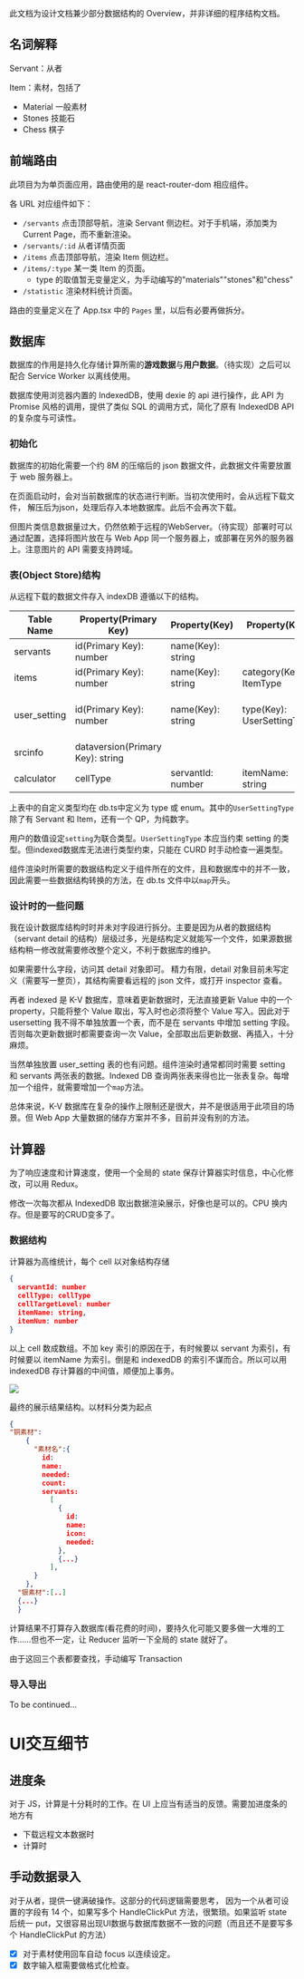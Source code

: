 此文档为设计文档兼少部分数据结构的 Overview，并非详细的程序结构文档。

## 名词解释

Servant：从者

Item：素材，包括了
 - Material 一般素材
 - Stones 技能石
 - Chess 棋子

## 前端路由
此项目为为单页面应用，路由使用的是 react-router-dom 相应组件。

各 URL 对应组件如下：
- `/servants` 点击顶部导航，渲染 Servant 侧边栏。对于手机端，添加类为 Current Page，而不重新渲染。
- `/servants/:id` 从者详情页面
- `/items` 点击顶部导航，渲染 Item 侧边栏。
- `/items/:type` 某一类 Item 的页面。
	- type 的取值暂无变量定义，为手动编写的"materials""stones"和"chess"
- `/statistic`  渲染材料统计页面。

路由的变量定义在了 App.tsx 中的 `Pages` 里，以后有必要再做拆分。

## 数据库

数据库的作用是持久化存储计算所需的**游戏数据**与**用户数据**。（待实现）之后可以配合 Service Worker 以离线使用。

数据库使用浏览器内置的 IndexedDB，使用 dexie 的 api 进行操作，此 API 为 Promise 风格的调用，提供了类似 SQL 的调用方式，简化了原有 IndexedDB API 的复杂度与可读性。

### 初始化

数据库的初始化需要一个约 8M 的压缩后的 json 数据文件，此数据文件需要放置于 web 服务器上。

在页面启动时，会对当前数据库的状态进行判断。当初次使用时，会从远程下载文件， 解压后为json，处理后存入本地数据库。此后不会再次下载。

但图片类信息数据量过大，仍然依赖于远程的WebServer。（待实现）部署时可以通过配置，选择将图片放在与 Web App 同一个服务器上，或部署在另外的服务器上。注意图片的 API 需要支持跨域。

### 表(Object Store)结构

从远程下载的数据文件存入 indexDB 遵循以下的结构。

| Table Name   | Property(Primary Key)            | Property(Key)     | Property(Key)              | Property                                             | Property       |
| ------------ | -------------------------------- | ----------------- | -------------------------- | ---------------------------------------------------- | -------------- |
| servants     | id(Primary Key): number          | name(Key): string |                            | detail: object                                       |                |
| items        | id(Primary Key): number          | name(Key): string | category(Key): ItemType    | detail: object                                       |                |
| user_setting | id(Primary Key): number          | name(Key): string | type(Key): UserSettingType | setting: ServantSetting \| ItemSetting \| number(QP) |                |
| srcinfo      | dataversion(Primary Key): string |                   |                            |                                                      |                |
| calculator   | cellType                         | servantId: number | itemName: string           | itemNum: number                                      | qpCost: number |

上表中的自定义类型均在 db.ts中定义为 type 或 enum。其中的`UserSettingType`除了有 Servant 和 Item，还有一个 QP，为纯数字。

用户的数值设定`setting`为联合类型。`UserSettingType` 本应当约束 setting 的类型。但indexed数据库无法进行类型约束，只能在 CURD 时手动检查一遍类型。 

组件渲染时所需要的数据结构定义于组件所在的文件，且和数据库中的并不一致，因此需要一些数据结构转换的方法，在 db.ts 文件中以`map`开头。

### 设计时的一些问题

我在设计数据库结构时时并未对字段进行拆分。主要是因为从者的数据结构（servant detail 的结构）层级过多，光是结构定义就能写一个文件，如果源数据结构稍一修改就需要修改整个定义，不利于数据库的维护。

如果需要什么字段，访问其 detail 对象即可。 精力有限，detail 对象目前未写定义（需要写一整页），其结构需要看远程的 json 文件，或打开 inspector 查看。

再者 indexed 是 K-V 数据库，意味着更新数据时，无法直接更新 Value 中的一个 property，只能将整个 Value 取出，写入时也必须将整个 Value 写入。因此对于 usersetting 我不得不单独放置一个表，而不是在 servants 中增加 setting 字段。否则每次更新数据时都需要查询一次 Value，全部取出后更新数据、再插入，十分麻烦。

当然单独放置 user_setting 表的也有问题。组件渲染时通常都同时需要 setting 和 servants 两张表的数据。Indexed DB 查询两张表来得也比一张表复杂。每增加一个组件，就需要增加一个`map`方法。

总体来说，K-V 数据库在复杂的操作上限制还是很大，并不是很适用于此项目的场景。但 Web App 大量数据的储存方案并不多，目前并没有别的方法。

##  计算器

为了响应速度和计算速度，使用一个全局的 state 保存计算器实时信息，中心化修改，可以用 Redux。

修改一次每次都从 IndexedDB 取出数据渲染展示，好像也是可以的。CPU 换内存。但是要写的CRUD变多了。

### 数据结构

计算器为高维统计，每个 cell 以对象结构存储

```json
{
  servantId: number
  cellType: cellType
  cellTargetLevel: number
  itemName: string,
  itemNum: number
}
```

以上 cell 数成数组。不加 key 索引的原因在于，有时候要以 servant 为索引，有时候要以 itemName 为索引。倒是和 indexedDB 的索引不谋而合。所以可以用 indexedDB 存计算器的中间值，顺便加上事务。

![](./assets/calculator-datastructure.jpeg)

最终的展示结果结构。以材料分类为起点

``` json
{
"铜素材":
    {
      "素材名":{
        id:
        name:
        needed:
        count:
        servants:
          [
            {
              id:
              name:
              icon:
              needed:
            },
            {...}
          ],
      }
    },
  "银素材":[..]
  {...}
  }
```
计算结果不打算存入数据库(看花费的时间)，要持久化可能又要多做一大堆的工作……但也不一定，让 Reducer 监听一下全局的 state 就好了。

由于这回三个表都要查找，手动编写 Transaction

### 导入导出

To be continued...

# UI交互细节

## 进度条

对于 JS，计算是十分耗时的工作。在 UI 上应当有适当的反馈。需要加进度条的地方有

- 下载远程文本数据时
- 计算时

## 手动数据录入

对于从者，提供一键满破操作。这部分的代码逻辑需要思考， 因为一个从者可设置的字段有 14 个，如果写多个  HandleClickPut 方法，很繁琐。如果监听 state 后统一 put，又很容易出现UI数据与数据库数据不一致的问题（而且还不是要写多个 HandleClickPut 的方法）

- [x] 对于素材使用回车自动 focus 以连续设定。
- [x] 数字输入框需要做格式化检查。